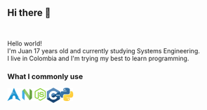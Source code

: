 ## Hi there 👋
<br>

Hello world! <br>
I'm Juan 17 years old and currently studying Systems Engineering.<br>
I live in Colombia and I'm trying my best to learn programming.

### What I commonly use
<img align="left" alt="C" width="30px" src="https://github.com/Adrephos/Adrephos/blob/main/archlinux.png" style="max-width:100%;">
<img align="left" alt="C" width="30px" src="https://github.com/Adrephos/Adrephos/blob/main/neovim.png" style="max-width:100%;">
<img align="left" alt="C" width="30px" src="https://github.com/Adrephos/Adrephos/blob/main/nodejs.png" style="max-width:100%;">
<img align="left" alt="C" width="30px" src="https://github.com/Adrephos/Adrephos/blob/main/c++.png" style="max-width:100%;">
<img align="left" alt="C" width="30px" src="https://github.com/Adrephos/Adrephos/blob/main/python.png" style="max-width:100%;">
